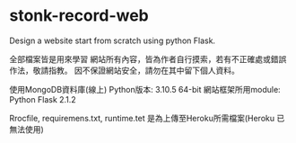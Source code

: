 # stonk-record-web
Design a website start from scratch using python Flask.

全部檔案皆是用來學習
網站所有內容，皆為作者自行摸索，若有不正確處或錯誤作法，敬請指教。
因不保證網站安全，請勿在其中留下個人資料。



使用MongoDB資料庫(線上)
Python版本: 3.10.5 64-bit
網站框架所用module: Python Flask 2.1.2

Rrocfile, requiremens.txt, runtime.tet 是為上傳至Heroku所需檔案(Heroku 已無法使用)

